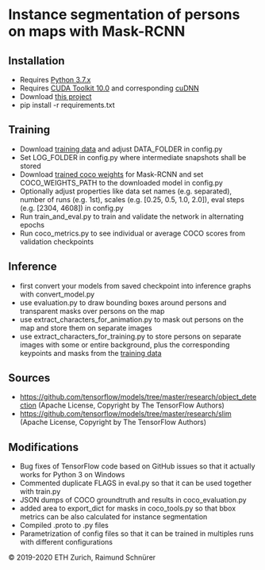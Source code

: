 # Instance segmentation of persons on maps with Mask-RCNN

## Installation

* Requires [Python 3.7.x](https://www.python.org/downloads/)
* Requires [CUDA Toolkit 10.0](https://developer.nvidia.com/cuda-downloads) and corresponding [cuDNN](https://developer.nvidia.com/rdp/cudnn-download)
* Download [this project](https://gitlab.ethz.ch/sraimund/pictorial-maps-mask-rcnn/-/archive/master/pictorial-maps-mask-rcnn-master.zip)
* pip install -r requirements.txt


## Training

* Download [training data](https://ikgftp.ethz.ch/?u=FSVj&p=chOj&path=/pictorial_maps_mask_rcnn_data.zip) and adjust DATA_FOLDER in config.py 
* Set LOG_FOLDER in config.py where intermediate snapshots shall be stored
* Download [trained coco weights](http://download.tensorflow.org/models/object_detection/mask_rcnn_resnet101_atrous_coco_2018_01_28.tar.gz) for Mask-RCNN and set COCO_WEIGHTS_PATH to the downloaded model in config.py
* Optionally adjust properties like data set names (e.g. separated), number of runs (e.g. 1st), scales (e.g. [0.25, 0.5, 1.0, 2.0]), eval steps (e.g. [2304, 4608]) in config.py
* Run train_and_eval.py to train and validate the network in alternating epochs
* Run coco_metrics.py to see individual or average COCO scores from validation checkpoints

## Inference

* first convert your models from saved checkpoint into inference graphs with convert_model.py
* use evaluation.py to draw bounding boxes around persons and transparent masks over persons on the map
* use extract_characters_for_animation.py to mask out persons on the map and store them on separate images
* use extract_characters_for_training.py to store persons on separate images with some or entire background, plus the corresponding keypoints and masks from the [training data](https://ikgftp.ethz.ch/?u=oMwO&p=lzet&path=/persons_on_maps_training_data.zip)


## Sources
* https://github.com/tensorflow/models/tree/master/research/object_detection (Apache License, Copyright by The TensorFlow Authors)
* https://github.com/tensorflow/models/tree/master/research/slim (Apache License, Copyright by The TensorFlow Authors)


## Modifications
* Bug fixes of TensorFlow code based on GitHub issues so that it actually works for Python 3 on Windows
* Commented duplicate FLAGS in eval.py so that it can be used together with train.py 
* JSON dumps of COCO groundtruth and results in coco_evaluation.py
* added area to export_dict for masks in coco_tools.py so that bbox metrics can be also calculated for instance segmentation
* Compiled .proto to .py files
* Parametrization of config files so that it can be trained in multiples runs with different configurations

© 2019-2020 ETH Zurich, Raimund Schnürer

